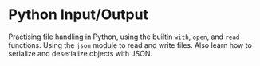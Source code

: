 # Python Input/Output

Practising file handling in Python, using the builtin `with`,
`open`, and `read` functions. Using the `json` module to read and write files. Also learn how to serialize and deserialize objects with JSON.
